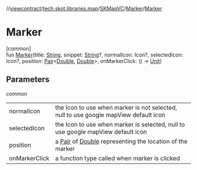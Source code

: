 //[viewcontract](../../../../index.md)/[tech.skot.libraries.map](../../index.md)/[SKMapVC](../index.md)/[Marker](index.md)/[Marker](-marker.md)

# Marker

[common]\
fun [Marker](-marker.md)(title: [String](https://kotlinlang.org/api/latest/jvm/stdlib/kotlin/-string/index.html), snippet: [String](https://kotlinlang.org/api/latest/jvm/stdlib/kotlin/-string/index.html)?, normalIcon: Icon?, selectedIcon: Icon?, position: [Pair](https://kotlinlang.org/api/latest/jvm/stdlib/kotlin/-pair/index.html)&lt;[Double](https://kotlinlang.org/api/latest/jvm/stdlib/kotlin/-double/index.html), [Double](https://kotlinlang.org/api/latest/jvm/stdlib/kotlin/-double/index.html)&gt;, onMarkerClick: () -&gt; [Unit](https://kotlinlang.org/api/latest/jvm/stdlib/kotlin/-unit/index.html))

## Parameters

common

| | |
|---|---|
| normalIcon | the Icon to use when marker is not selected, null to use google mapView default icon |
| selectedIcon | the Icon to use when marker is selected, null to use google mapView default icon |
| position | a [Pair](https://kotlinlang.org/api/latest/jvm/stdlib/kotlin/-pair/index.html) of [Double](https://kotlinlang.org/api/latest/jvm/stdlib/kotlin/-double/index.html) representing the location of the marker |
| onMarkerClick | a function type called when marker is clicked |
